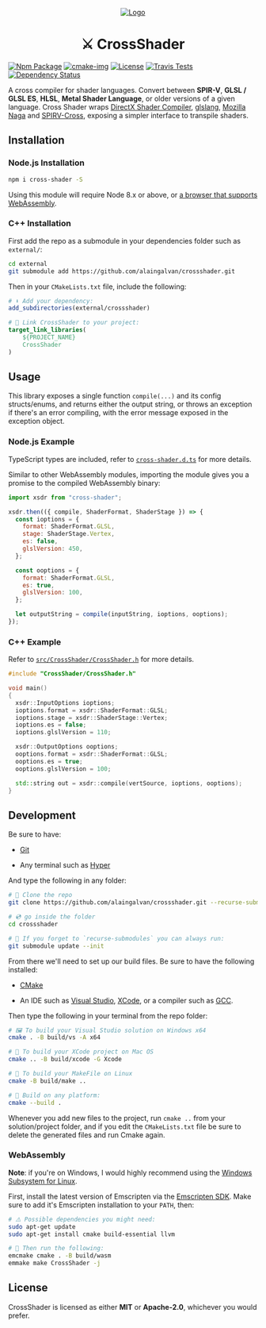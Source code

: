 <p align="center">
  <a href="https://alain.xyz/libraries/crossshader">
    <img alt="Logo" src="docs/cover.png"/>
  </a>
</p>
<h1 align="center">
  ⚔️ CrossShader
</h1>
<p align="center">

[![Npm Package][npm-img]][npm-url]
[![cmake-img]][cmake-url]
[![License][license-img]][license-url]
[![Travis Tests][travis-img]][travis-url]
[![Dependency Status][deps-img]][deps-url]

</p>

A cross compiler for shader languages. Convert between **SPIR-V**, **GLSL / GLSL ES**, **HLSL**, **Metal Shader Language**, or older versions of a given language. Cross Shader wraps [DirectX Shader Compiler](https://github.com/microsoft/DirectXShaderCompiler), [glslang](https://github.com/KhronosGroup/glslang), [Mozilla Naga](https://github.com/gfx-rs/naga) and [SPIRV-Cross](https://github.com/KhronosGroup/SPIRV-Cross/), exposing a simpler interface to transpile shaders.

## Installation

### Node.js Installation

```bash
npm i cross-shader -S
```

Using this module will require Node 8.x or above, or [a browser that supports WebAssembly](https://caniuse.com/#feat=wasm).

### C++ Installation

First add the repo as a submodule in your dependencies folder such as `external/`:

```bash
cd external
git submodule add https://github.com/alaingalvan/crossshader.git
```

Then in your `CMakeLists.txt` file, include the following:

```cmake
# ⬇ Add your dependency:
add_subdirectories(external/crossshader)

# 🔗 Link CrossShader to your project:
target_link_libraries(
    ${PROJECT_NAME}
    CrossShader
)
```

## Usage

This library exposes a single function `compile(...)` and its config structs/enums, and returns either the output string, or throws an exception if there's an error compiling, with the error message exposed in the exception object.

### Node.js Example

TypeScript types are included, refer to [`cross-shader.d.ts`](/cross-shader.d.ts) for more details.

Similar to other WebAssembly modules, importing the module gives you a promise to the compiled WebAssembly binary:

```js
import xsdr from "cross-shader";

xsdr.then(({ compile, ShaderFormat, ShaderStage }) => {
  const ioptions = {
    format: ShaderFormat.GLSL,
    stage: ShaderStage.Vertex,
    es: false,
    glslVersion: 450,
  };

  const ooptions = {
    format: ShaderFormat.GLSL,
    es: true,
    glslVersion: 100,
  };

  let outputString = compile(inputString, ioptions, ooptions);
});
```

### C++ Example

Refer to [`src/CrossShader/CrossShader.h`](/src/CrossShader.h) for more details.

```cpp
#include "CrossShader/CrossShader.h"

void main()
{
  xsdr::InputOptions ioptions;
  ioptions.format = xsdr::ShaderFormat::GLSL;
  ioptions.stage = xsdr::ShaderStage::Vertex;
  ioptions.es = false;
  ioptions.glslVersion = 110;

  xsdr::OutputOptions ooptions;
  ooptions.format = xsdr::ShaderFormat::GLSL;
  ooptions.es = true;
  ooptions.glslVersion = 100;

  std::string out = xsdr::compile(vertSource, ioptions, ooptions);
}
```

## Development

Be sure to have:

- [Git](https://git-scm.com/downloads)

- Any terminal such as [Hyper](https://hyper.is/)

And type the following in any folder:

```bash
# 🐑 Clone the repo
git clone https://github.com/alaingalvan/crossshader.git --recurse-submodules

# 💿 go inside the folder
cd crossshader

# 👯 If you forget to `recurse-submodules` you can always run:
git submodule update --init

```

From there we'll need to set up our build files. Be sure to have the following installed:

- [CMake](https://cmake.org/)

- An IDE such as [Visual Studio](https://visualstudio.microsoft.com/downloads/), [XCode](https://developer.apple.com/xcode/), or a compiler such as [GCC](https://gcc.gnu.org/).

Then type the following in your terminal from the repo folder:

```bash
# 🖼️ To build your Visual Studio solution on Windows x64
cmake . -B build/vs -A x64

# 🍎 To build your XCode project on Mac OS
cmake .. -B build/xcode -G Xcode

# 🐧 To build your MakeFile on Linux
cmake -B build/make ..

# 🔨 Build on any platform:
cmake --build .
```

Whenever you add new files to the project, run `cmake ..` from your solution/project folder, and if you edit the `CMakeLists.txt` file be sure to delete the generated files and run Cmake again.

### WebAssembly

**Note**: if you're on Windows, I would highly recommend using the [Windows Subsystem for Linux](https://docs.microsoft.com/en-us/windows/wsl/install-win10#install-the-windows-subsystem-for-linux).

First, install the latest version of Emscripten via the [Emscripten SDK](https://kripken.github.io/emscripten-site/docs/getting_started/downloads.html). Make sure to add it's Emscripten installation to your `PATH`, then:

```bash
# ⚠️ Possible dependencies you might need:
sudo apt-get update
sudo apt-get install cmake build-essential llvm

# 🏃 Then run the following:
emcmake cmake . -B build/wasm
emmake make CrossShader -j
```

## License

CrossShader is licensed as either **MIT** or **Apache-2.0**, whichever you would prefer.

[cmake-img]: https://img.shields.io/badge/cmake-3.6-1f9948.svg?style=flat-square
[cmake-url]: https://cmake.org/
[license-img]: https://img.shields.io/:license-mit-blue.svg?style=flat-square
[license-url]: https://opensource.org/licenses/MIT
[travis-img]: https://img.shields.io/travis/com/alaingalvan/crossshader.svg?style=flat-square
[travis-url]: https://www.travis-ci.com/github/alaingalvan/crossshader
[npm-img]: https://img.shields.io/npm/v/cross-shader.svg?style=flat-square
[npm-url]: http://npm.im/cross-shader
[npm-download-img]: https://img.shields.io/npm/dm/cross-shader.svg?style=flat-square
[deps-url]: https://libraries.io/npm/cross-shader
[deps-img]: https://img.shields.io/librariesio/release/npm/cross-shader?style=flat-square
[codecov-img]: https://img.shields.io/codecov/c/github/alaingalvan/crossshader.svg?style=flat-square
[codecov-url]: https://codecov.io/gh/alaingalvan/crossshader
